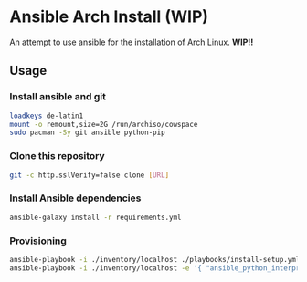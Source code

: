 # Ansible Arch Install (WIP)

An attempt to use ansible for the installation of Arch Linux. **WIP!!**

## Usage

### Install ansible and git

```bash
loadkeys de-latin1
mount -o remount,size=2G /run/archiso/cowspace
sudo pacman -Sy git ansible python-pip
```

### Clone this repository

```bash
git -c http.sslVerify=false clone [URL]
```

### Install Ansible dependencies

```bash
ansible-galaxy install -r requirements.yml
```

### Provisioning

```bash
ansible-playbook -i ./inventory/localhost ./playbooks/install-setup.yml
ansible-playbook -i ./inventory/localhost -e '{ "ansible_python_interpreter": "/tmp/chroot_wrapper"}' ./playbooks/install-chroot.yml
```

